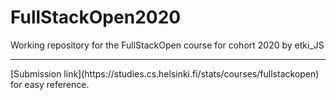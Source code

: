 # FullStackOpen2020
Working repository for the FullStackOpen course for cohort 2020 by etki_JS
<hr>
[Submission link](https://studies.cs.helsinki.fi/stats/courses/fullstackopen) for easy reference.